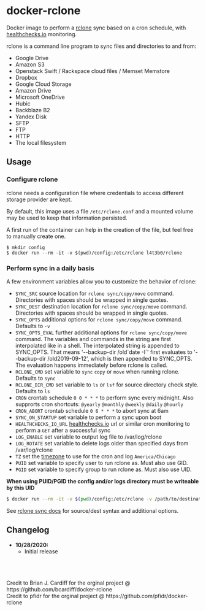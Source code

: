 # docker-rclone

Docker image to perform a [rclone](http://rclone.org) sync based on a cron schedule, with [healthchecks.io](https://healthchecks.io) monitoring.

rclone is a command line program to sync files and directories to and from:

* Google Drive
* Amazon S3
* Openstack Swift / Rackspace cloud files / Memset Memstore
* Dropbox
* Google Cloud Storage
* Amazon Drive
* Microsoft OneDrive
* Hubic
* Backblaze B2
* Yandex Disk
* SFTP
* FTP
* HTTP
* The local filesystem

## Usage

### Configure rclone

rclone needs a configuration file where credentials to access different storage
provider are kept.

By default, this image uses a file `/etc/rclone.conf` and a mounted volume may be used to keep that information persisted.

A first run of the container can help in the creation of the file, but feel free to manually create one.

```
$ mkdir config
$ docker run --rm -it -v $(pwd)/config:/etc/rclone l4t3b0/rclone
```

### Perform sync in a daily basis

A few environment variables allow you to customize the behavior of rclone:

* `SYNC_SRC` source location for `rclone sync/copy/move` command. Directories with spaces should be wrapped in single quotes.
* `SYNC_DEST` destination location for `rclone sync/copy/move` command. Directories with spaces should be wrapped in single quotes.
* `SYNC_OPTS` additional options for `rclone sync/copy/move` command. Defaults to `-v`
* `SYNC_OPTS_EVAL` further additional options for `rclone sync/copy/move` command. The variables and commands in the string are first interpolated like in a shell. The interpolated string is appended to SYNC_OPTS. That means '--backup-dir /old\`date -I\`' first evaluates to '--backup-dir /old2019-09-12', which is then appended to SYNC_OPTS. The evaluation happens immediately before rclone is called.
* `RCLONE_CMD` set variable to `sync` `copy` or `move`  when running rclone. Defaults to `sync`
* `RCLONE_DIR_CMD` set variable to `ls` or `lsf` for source directory check style. Defaults to `ls`
* `CRON` crontab schedule `0 0 * * *` to perform sync every midnight. Also supprorts cron shortcuts: `@yearly` `@monthly` `@weekly` `@daily` `@hourly`
* `CRON_ABORT` crontab schedule `0 6 * * *` to abort sync at 6am
* `SYNC_ON_STARTUP` set variable to perform a sync upon boot
* `HEALTHCHECKS_IO_URL` [healthchecks.io](https://healthchecks.io) url or similar cron monitoring to perform a `GET` after a successful sync
* `LOG_ENABLE` set variable to output log file to /var/log/rclone
* `LOG_ROTATE` set variable to delete logs older than specified days from /var/log/rclone
* `TZ` set the [timezone](https://en.wikipedia.org/wiki/List_of_tz_database_time_zones) to use for the cron and log `America/Chicago`
* `PUID` set variable to specify user to run rclone as. Must also use GID.
* `PGID` set variable to specify group to run rclone as. Must also use UID.

**When using PUID/PGID the config and/or logs directory must be writeable by this UID**

```bash
$ docker run --rm -it -v $(pwd)/config:/etc/rclone -v /path/to/destination:/data -e SYNC_SRC="onedrive:/" -e SYNC_DEST="/data" -e TZ="Europe/Budapest" -e CRON="0 0 * * *" -e CRON_ABORT="0 6 * * *" -e SYNC_ON_STARTUP=1 -e HEALTHCHECKS_IO_URL=https://hchk.io/hchk_uuid l4t3b0/rclone
```

See [rclone sync docs](https://rclone.org/commands/rclone_sync/) for source/dest syntax and additional options.

## Changelog

+ **10/28/2020:**
  * Initial release

<br />
<br />
<br />
Credit to Brian J. Cardiff for the orginal project @ https://github.com/bcardiff/docker-rclone
<br />
Credit to pfidr for the orginal project @ https://github.com/pfidr/docker-rclone
